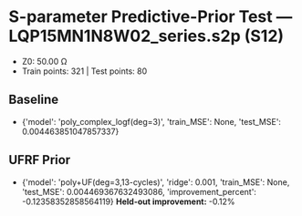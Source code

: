 # S-parameter Predictive-Prior Test — LQP15MN1N8W02_series.s2p (S12)
- Z0: 50.00 Ω
- Train points: 321  |  Test points: 80

## Baseline
- {'model': 'poly_complex_logf(deg=3)', 'train_MSE': None, 'test_MSE': 0.004463851047857337}

## UFRF Prior
- {'model': 'poly+UF(deg=3,13-cycles)', 'ridge': 0.001, 'train_MSE': None, 'test_MSE': 0.004469367632493086, 'improvement_percent': -0.12358352858564119}
**Held-out improvement:** -0.12%